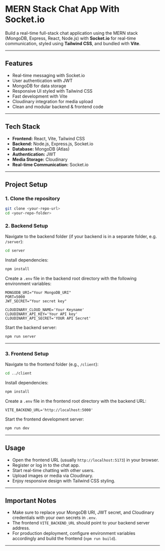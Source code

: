 
# MERN Stack Chat App With Socket.io

Build a real-time full-stack chat application using the MERN stack (MongoDB, Express, React, Node.js) with **Socket.io** for real-time communication, styled using **Tailwind CSS**, and bundled with **Vite**.

---

## Features

* Real-time messaging with Socket.io
* User authentication with JWT
* MongoDB for data storage
* Responsive UI styled with Tailwind CSS
* Fast development with Vite
* Cloudinary integration for media upload
* Clean and modular backend & frontend code

---

## Tech Stack

* **Frontend:** React, Vite, Tailwind CSS
* **Backend:** Node.js, Express.js, Socket.io
* **Database:** MongoDB (Atlas)
* **Authentication:** JWT
* **Media Storage:** Cloudinary
* **Real-time Communication:** Socket.io

---

## Project Setup

### 1. Clone the repository

```bash
git clone <your-repo-url>
cd <your-repo-folder>
```

### 2. Backend Setup

Navigate to the backend folder (if your backend is in a separate folder, e.g. `/server`):

```bash
cd server
```

Install dependencies:

```bash
npm install
```

Create a `.env` file in the backend root directory with the following environment variables:

```env
MONGODB_URI="Your MongoDB_URI"
PORT=5000
JWT_SECRET="Your secret key"

CLOUDINARY_CLOUD_NAME='Your Keyname'
CLOUDINARY_API_KEY='Your API key'
CLOUDINARY_API_SECRET='YOUR API Secret'
```

Start the backend server:

```bash
npm run server
```

---

### 3. Frontend Setup

Navigate to the frontend folder (e.g., `/client`):

```bash
cd ../client
```

Install dependencies:

```bash
npm install
```

Create a `.env` file in the frontend root directory with the backend URL:

```env
VITE_BACKEND_URL='http://localhost:5000'
```

Start the frontend development server:

```bash
npm run dev
```

---

## Usage

* Open the frontend URL (usually `http://localhost:5173`) in your browser.
* Register or log in to the chat app.
* Start real-time chatting with other users.
* Upload images or media via Cloudinary.
* Enjoy responsive design with Tailwind CSS styling.

---

## Important Notes

* Make sure to replace your MongoDB URI, JWT secret, and Cloudinary credentials with your own secrets in `.env`.
* The frontend `VITE_BACKEND_URL` should point to your backend server address.
* For production deployment, configure environment variables accordingly and build the frontend (`npm run build`).

---


